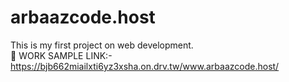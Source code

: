 # arbaazcode.host
This is my first project on web development.  
🚀 WORK SAMPLE LINK:- https://bjb662miailxti6yz3xsha.on.drv.tw/www.arbaazcode.host/
